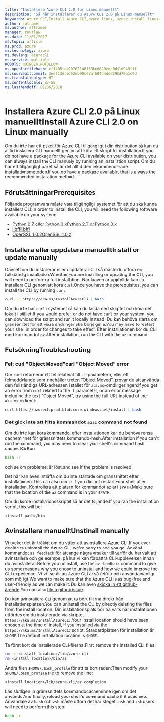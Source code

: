 ```yaml
---
title: "Installera Azure CLI 2.0 för Linux manuellt"
description: "Så här installerar du Azure CLI 2.0 på Linux manuellt"
keywords: Azure CLI,Install Azure CLI,azure linux, azure install linux
author: sptramer
ms.author: sttramer
manager: routlaw
ms.date: 11/01/2017
ms.topic: article
ms.prod: azure
ms.technology: azure
ms.devlang: azurecli
ms.service: multiple
ROBOTS: NOINDEX,NOFOLLOW
ms.openlocfilehash: cf1405cae70762146f63bc6629edc0dd1d949fff
ms.sourcegitcommit: 3eef136ae752eb90c67af604d4ddd298d70b1c9d
ms.translationtype: HT
ms.contentlocale: sv-SE
ms.lasthandoff: 01/06/2018
---
```

# <a name="install-azure-cli-20-on-linux-manually"></a><span data-ttu-id="a5ea1-104">Installera Azure CLI 2.0 på Linux manuellt</span><span class="sxs-lookup"><span data-stu-id="a5ea1-104">Install Azure CLI 2.0 on Linux manually</span></span>

<span data-ttu-id="a5ea1-105">Om du inte har ett paket för Azure CLI tillgängligt i din distribution så kan du alltid installera CLI manuellt genom att köra ett skript för installation.</span><span class="sxs-lookup"><span data-stu-id="a5ea1-105">If you do not have a package for the Azure CLI available on your distribution, you can always install the CLI manualy by running an installation script.</span></span> <span data-ttu-id="a5ea1-106">Om du har ett tillgängligt paket så är det alltid den rekommenderade installationsmetoden.</span><span class="sxs-lookup"><span data-stu-id="a5ea1-106">If you do have a package available, that is always the recommended installation method.</span></span>

## <a name="prerequisites"></a><span data-ttu-id="a5ea1-107">Förutsättningar</span><span class="sxs-lookup"><span data-stu-id="a5ea1-107">Prerequisites</span></span>

<span data-ttu-id="a5ea1-108">Följande programvara måste vara tillgänglig i systemet för att du ska kunna installera CLI:</span><span class="sxs-lookup"><span data-stu-id="a5ea1-108">In order to install the CLI, you will need the following software available on your system:</span></span>

* [<span data-ttu-id="a5ea1-109">Python 2.7 eller Python 3.x</span><span class="sxs-lookup"><span data-stu-id="a5ea1-109">Python 2.7 or Python 3.x</span></span>](https://www.python.org/downloads/)
* [<span data-ttu-id="a5ea1-110">libffi</span><span class="sxs-lookup"><span data-stu-id="a5ea1-110">libffi</span></span>](https://sourceware.org/libffi/)
* [<span data-ttu-id="a5ea1-111">OpenSSL 1.0.2</span><span class="sxs-lookup"><span data-stu-id="a5ea1-111">OpenSSL 1.0.2</span></span>](https://www.openssl.org/source/)

## <a name="install-or-update-manually"></a><span data-ttu-id="a5ea1-112">Installera eller uppdatera manuellt</span><span class="sxs-lookup"><span data-stu-id="a5ea1-112">Install or update manually</span></span>

<span data-ttu-id="a5ea1-113">Oavsett om du installerar eller uppdaterar CLI så måste du utföra en fullständig installation.</span><span class="sxs-lookup"><span data-stu-id="a5ea1-113">Whether you are installing or updating the CLI, you will need to perform a full installation.</span></span> <span data-ttu-id="a5ea1-114">När kraven är uppfyllda kan du installera CLI genom att köra `curl`.</span><span class="sxs-lookup"><span data-stu-id="a5ea1-114">Once you have the prerequisites, you can install the CLI by running `curl`.</span></span>

```bash
curl -L https://aka.ms/InstallAzureCli | bash
```

<span data-ttu-id="a5ea1-115">Om du inte har `curl` i systemet så kan du ladda ned skriptet och köra det lokalt i stället.</span><span class="sxs-lookup"><span data-stu-id="a5ea1-115">If you would prefer, or do not have `curl` on your system, you can download the script and run it locally instead.</span></span> <span data-ttu-id="a5ea1-116">Du kan behöva starta om gränssnittet för att vissa ändringar ska börja gälla.</span><span class="sxs-lookup"><span data-stu-id="a5ea1-116">You may have to restart your shell in order for changes to take effect.</span></span> <span data-ttu-id="a5ea1-117">Efter installationen kör du CLI med kommandot `az`.</span><span class="sxs-lookup"><span data-stu-id="a5ea1-117">After installation, run the CLI with the `az` command.</span></span>

## <a name="troubleshooting"></a><span data-ttu-id="a5ea1-118">Felsökning</span><span class="sxs-lookup"><span data-stu-id="a5ea1-118">Troubleshooting</span></span>

### <a name="curl-object-moved-error"></a><span data-ttu-id="a5ea1-119">Fel: curl "Object Moved"</span><span class="sxs-lookup"><span data-stu-id="a5ea1-119">curl "Object Moved" error</span></span>

<span data-ttu-id="a5ea1-120">Om `curl` returnerar ett fel relaterat till `-L`-parametern, eller ett felmeddelande som innehåller texten ”Object Moved”, provar du att använda den fullständiga URL-adressen i stället för `aka.ms`-omdirigeringen:</span><span class="sxs-lookup"><span data-stu-id="a5ea1-120">If you get an error from `curl` related to the `-L` parameter, or an error message including the text "Object Moved", try using the full URL instead of the `aka.ms` redirect:</span></span>

```bash
curl https://azurecliprod.blob.core.windows.net/install | bash
```

### <a name="az-command-not-found"></a><span data-ttu-id="a5ea1-121">Det gick inte att hitta kommandot `az`</span><span class="sxs-lookup"><span data-stu-id="a5ea1-121">`az` command not found</span></span>

<span data-ttu-id="a5ea1-122">Om du inte kan köra kommandot efter installationen kan du behöva rensa cacheminnet för gränssnittets kommando-hash.</span><span class="sxs-lookup"><span data-stu-id="a5ea1-122">After installation if you can't run the command, you may need to clear your shell's command hash cache.</span></span> <span data-ttu-id="a5ea1-123">Kör</span><span class="sxs-lookup"><span data-stu-id="a5ea1-123">Run</span></span>

```bash
hash -r
```

<span data-ttu-id="a5ea1-124">och se om problemet är löst.</span><span class="sxs-lookup"><span data-stu-id="a5ea1-124">and see if the problem is resolved.</span></span>

<span data-ttu-id="a5ea1-125">Det här kan även inträffa om du inte startade om gränssnittet efter installationen.</span><span class="sxs-lookup"><span data-stu-id="a5ea1-125">This can also occur if you did not restart your shell after installation.</span></span> <span data-ttu-id="a5ea1-126">Kontrollera att platsen för kommandot `az` är i `$PATH`.</span><span class="sxs-lookup"><span data-stu-id="a5ea1-126">Make sure that the location of the `az` command is in your `$PATH`.</span></span>

<span data-ttu-id="a5ea1-127">Om du körde installationsskriptet så är det följande:</span><span class="sxs-lookup"><span data-stu-id="a5ea1-127">If you ran the installation script, this will be:</span></span>

```bash
<install path>/bin
```

## <a name="unstinall-manually"></a><span data-ttu-id="a5ea1-128">Avinstallera manuellt</span><span class="sxs-lookup"><span data-stu-id="a5ea1-128">Unstinall manually</span></span>

<span data-ttu-id="a5ea1-129">Vi tycker det är tråkigt om du väljer att avinstallera Azure CLI.</span><span class="sxs-lookup"><span data-stu-id="a5ea1-129">If you ever decide to uninstall the Azure CLI, we're sorry to see you go.</span></span> <span data-ttu-id="a5ea1-130">Använd kommandot `az feedback` för att ange några orsaker till varför du har valt att avinstallera och ge exempel på hur vi kan förbättra CLI-upplevelsen innan du avinstallerar.</span><span class="sxs-lookup"><span data-stu-id="a5ea1-130">Before you uninstall, use the `az feedback` command to give us some reasons why you chose to uninstall and how we could improve the CLI experience.</span></span> <span data-ttu-id="a5ea1-131">Vi vill se till att Azure CLI är så felfritt och användarvänligt som möjligt.</span><span class="sxs-lookup"><span data-stu-id="a5ea1-131">We want to make sure that the Azure CLI is as bug-free and user-friendly as we can make it.</span></span> <span data-ttu-id="a5ea1-132">Du kan även [skicka in ett github-ärende](https://github.com/Azure/azure-cli/issues).</span><span class="sxs-lookup"><span data-stu-id="a5ea1-132">You can also [file a github issue](https://github.com/Azure/azure-cli/issues).</span></span>

<span data-ttu-id="a5ea1-133">Du kan avinstallera CLI genom att ta bort filerna direkt från installationsplatsen.</span><span class="sxs-lookup"><span data-stu-id="a5ea1-133">You can uninstall the CLI by directly deleting the files from the install location.</span></span> <span data-ttu-id="a5ea1-134">Din installationsplats bör ha valts när installationen utfördes om du installerade via skriptet `https://aka.ms/InstallAzureCLI`.</span><span class="sxs-lookup"><span data-stu-id="a5ea1-134">Your install location should have been chosen at the time of install, if you installed via the `https://aka.ms/InstallAzureCLI` script.</span></span> <span data-ttu-id="a5ea1-135">Standardplatsen för installation är `$HOME`.</span><span class="sxs-lookup"><span data-stu-id="a5ea1-135">The default installation location is `$HOME`.</span></span>

<span data-ttu-id="a5ea1-136">Ta först bort de installerade CLI-filerna:</span><span class="sxs-lookup"><span data-stu-id="a5ea1-136">First, remove the installed CLI files:</span></span>

```bash
rm -r <install location>/lib/azure-cli
rm <install location>/bin/az
```

<span data-ttu-id="a5ea1-137">Ändra filen `$HOME/.bash_profile` för att ta bort raden:</span><span class="sxs-lookup"><span data-stu-id="a5ea1-137">Then modify your `$HOME/.bash_profile` file to remove the line:</span></span>

```
<install location>/lib/azure-cli/az.completion
```

<span data-ttu-id="a5ea1-138">Läs slutligen in gränssnittets kommandocacheminne igen om det används.</span><span class="sxs-lookup"><span data-stu-id="a5ea1-138">And finally, reload your shell's command cache if it uses one.</span></span> <span data-ttu-id="a5ea1-139">Användare av `bash` och `zsh` måste utföra det här steget:</span><span class="sxs-lookup"><span data-stu-id="a5ea1-139">`bash` and `zsh` users will need to perform this step:</span></span>

```bash
hash -r
```
